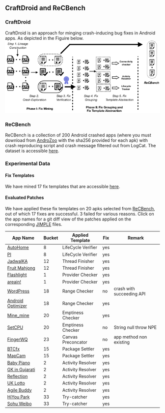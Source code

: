 ## CraftDroid and ReCBench
### CraftDroid
CraftDroid is an approach for minging crash-inducing bug fixes in Android apps. As depicted in the Figuire below.
              ![CraftDroid](workflowCraftDroid.png)
### ReCBench
ReCBench is a collection of 200 Android crashed apps (where you must download from [AndroZoo](https://androzoo.uni.lu) with the sha256 provided for each apk) with crash reproducing script and crash message filtered out from LogCat.
The dataset is accessible [here](https://github.com/CraftDroid/ReCBench).

### Experimental Data
#### Fix Templates
We have mined 17 fix templates that are accessible [here](https://github.com/CraftDroid/ExpData/tree/master/Fix_Templates).
#### Evaluated Patches
We have applied these fix templates on 20 apks selected from [ReCBench](https://github.com/CraftDroid/ReCBench), out of which 17 fixes are successful. 3 failed for various reasons. Click on the app names for a git diff view of the patches applied on the corresponding [JIMPLE](https://github.com/Sable/soot/wiki/Fundamental-Soot-objects) files. 

App Name |Bucket| Applied Template | Fix | Remark|
|-------|------|---------|------|------|
[AutoHome](https://github.com/CraftDroid/ExpData/commit/cca641e121720856e659879ef8b4675ed6f8356f) | 8 |LifeCycle Verifier | yes |   |
[PI](https://github.com/CraftDroid/ExpData/commit/1358d2ed2497354758772a718bad96133c278515) | 8| LifeCycle Verifier | yes | |
[JadwalKA](https://github.com/CraftDroid/ExpData/commit/64b24aa4dcbfeeca865971ddaca1ddcf439b2269) |12| Thread Finisher | yes | |
[Fruit Mahjong](https://github.com/CraftDroid/ExpData/commit/7d2dc6cd99a970293570bf52ed1d46aa54ad3f81) |12| Thread Finisher | yes | |
[Flashlight](https://github.com/CraftDroid/ExpData/commit/cc549ab14ad3499270a922819a09226405a9abd3) | 1 | Provider Checker | yes | | 
[areain!](https://github.com/CraftDroid/ExpData/commit/3f18d8b980d7b2b3bd6a7a7cee6044569361e665) | 1 |Provider Checker | yes | |
[WordPress](https://github.com/CraftDroid/ExpData/commit/c2fe9d203ddd4c71657e6a1e2c7c5e3667d4b195) |18| Range Checker | no | crash with succeeding API |
[Android Optimizer](https://github.com/CraftDroid/ExpData/commit/8ee947a913fc1397c6756b7d4eac917fd49593c7) |18| Range Checker | yes | |
[Mine\_mine](https://github.com/CraftDroid/ExpData/commit/dbdb8db7c9a4cb67ba7dd33beb1b61fd58539fa2) |20| Emptiness Checker | yes | |
[SetCPU](https://github.com/CraftDroid/ExpData/commit/e9664d29d2038b5c58279d333a54b80909e3e5be) |20| Emptiness Checker | no | String null throw NPE|
[FingerWQ](https://github.com/CraftDroid/ExpData/commit/4390b1b611f77dbd1f844a083e88c7d64a178552) | 23|Canvas Preconcator | no | app method non existing |
[BTCfx](https://github.com/CraftDroid/ExpData/commit/ca263e4f33077074f2801ae3b97cff673695381d) |15| Package Settler | yes | |
[MapCam](https://github.com/CraftDroid/ExpData/commit/234119045fd8110f466705a682eeb19d89fffe5c) | 15|Package Settler | yes | |
 [Baby Piano](https://github.com/CraftDroid/ExpData/commit/a63c31e2ce703dd5dfc74d1c4ddb175b5b4d26ee) |2| Activity Resolver | yes | |
 [GK in Gujarati](https://github.com/CraftDroid/ExpData/commit/5162b8febfaea0c8c7c03a9b6d9371919ec4698a) |2| Activity Resolver | yes | |
 [Reflection](https://github.com/CraftDroid/ExpData/commit/92baafd3cf689dd693735745a7022f6f4d4900d6) | 2|Activity Resolver | yes | |
 [UK Lotto](https://github.com/CraftDroid/ExpData/commit/67ab10253b8dfdf0d52861a85358cded730e5d2b) | 2|Activity Resolver | yes | |
[Agile Buddy](https://github.com/CraftDroid/ExpData/commit/97ebd3ee5ace49529b748778d2ea92abc570506f) | 2|Activity Resolver | yes | |
 [HiYou Park](https://github.com/CraftDroid/ExpData/commit/189292caa667d5938b40601fba355545cd6133f1) | 33|Try-catcher | yes | |
 [Sohu Weibo](https://github.com/CraftDroid/ExpData/commit/48b2e034fe2222b612ea5cb60d6e4c38ed542054) | 33|Try-catcher | yes | |

